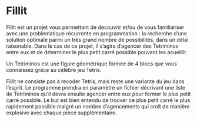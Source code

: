 # Fillit
Fillit est un projet vous permettant de decouvrir et/ou de vous familiariser avec
une problematique récurrente en programmation : la recherche d’une solution optimale
parmi un très grand nombre de possibilités, dans un délai raisonable. Dans le cas de ce
projet, il s’agira d’agencer des Tetriminos entre eux et de déterminer le plus petit carré
possible pouvant les acueillir.

Un Tetriminos est une figure géométrique formée de 4 blocs que vous connaissez
grâce au célèbre jeu Tetris.

Fillit ne consiste pas à recoder Tetris, mais reste une variante du jeu dans l’esprit.
Le programme prendra en paramètre un fichier décrivant une liste de Tetriminos
qu’il devra ensuite agencer entre eux pour former le plus petit carré possible. 
Le but est bien entendu de trouver ce plus petit carré le plus rapidement possible malgré un nombre
d’agencements qui croît de manière explosive avec chaque pièce supplémentaire.
